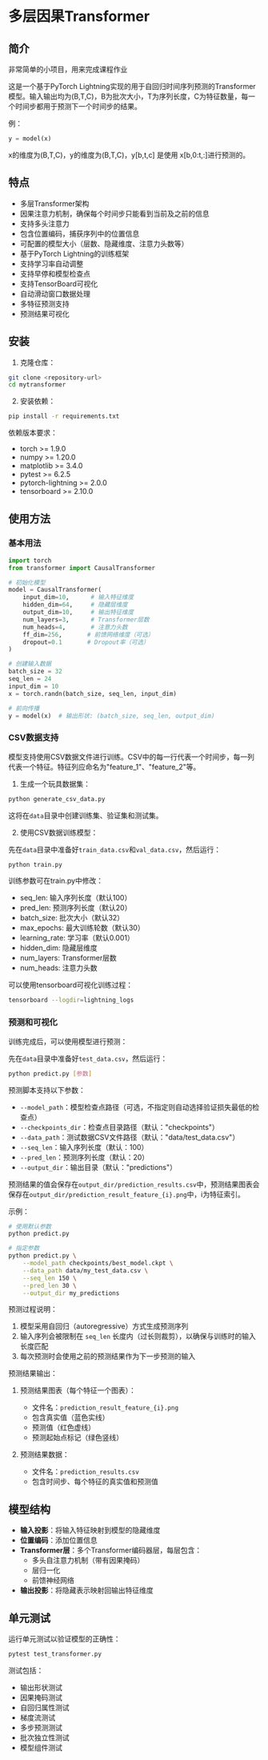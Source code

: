 # 多层因果Transformer

## 简介

非常简单的小项目，用来完成课程作业

这是一个基于PyTorch Lightning实现的用于自回归时间序列预测的Transformer模型。输入输出均为(B,T,C)，B为批次大小，T为序列长度，C为特征数量，每一个时间步都用于预测下一个时间步的结果。

例：

```python
y = model(x)
```

x的维度为(B,T,C)，y的维度为(B,T,C)，y[b,t,c] 是使用 x[b,0:t,:]进行预测的。

## 特点

- 多层Transformer架构
- 因果注意力机制，确保每个时间步只能看到当前及之前的信息
- 支持多头注意力
- 包含位置编码，捕获序列中的位置信息
- 可配置的模型大小（层数、隐藏维度、注意力头数等）
- 基于PyTorch Lightning的训练框架
- 支持学习率自动调整
- 支持早停和模型检查点
- 支持TensorBoard可视化
- 自动滑动窗口数据处理
- 多特征预测支持
- 预测结果可视化

## 安装

1. 克隆仓库：

```bash
git clone <repository-url>
cd mytransformer
```

2. 安装依赖：

```bash
pip install -r requirements.txt
```

依赖版本要求：
- torch >= 1.9.0
- numpy >= 1.20.0
- matplotlib >= 3.4.0
- pytest >= 6.2.5
- pytorch-lightning >= 2.0.0
- tensorboard >= 2.10.0

## 使用方法

### 基本用法

```python
import torch
from transformer import CausalTransformer

# 初始化模型
model = CausalTransformer(
    input_dim=10,      # 输入特征维度
    hidden_dim=64,     # 隐藏层维度
    output_dim=10,     # 输出特征维度
    num_layers=3,      # Transformer层数
    num_heads=4,       # 注意力头数
    ff_dim=256,       # 前馈网络维度（可选）
    dropout=0.1       # Dropout率（可选）
)

# 创建输入数据
batch_size = 32
seq_len = 24
input_dim = 10
x = torch.randn(batch_size, seq_len, input_dim)

# 前向传播
y = model(x)  # 输出形状: (batch_size, seq_len, output_dim)
```

### CSV数据支持

模型支持使用CSV数据文件进行训练。CSV中的每一行代表一个时间步，每一列代表一个特征。特征列应命名为"feature_1"、"feature_2"等。

1. 生成一个玩具数据集：

```bash
python generate_csv_data.py
```

这将在`data`目录中创建训练集、验证集和测试集。

2. 使用CSV数据训练模型：

先在`data`目录中准备好`train_data.csv`和`val_data.csv`，然后运行：

```bash
python train.py
```

训练参数可在train.py中修改：
- seq_len: 输入序列长度（默认100）
- pred_len: 预测序列长度（默认20）
- batch_size: 批次大小（默认32）
- max_epochs: 最大训练轮数（默认30）
- learning_rate: 学习率（默认0.001）
- hidden_dim: 隐藏层维度
- num_layers: Transformer层数
- num_heads: 注意力头数

可以使用tensorboard可视化训练过程：

```bash
tensorboard --logdir=lightning_logs
```

### 预测和可视化

训练完成后，可以使用模型进行预测：

先在`data`目录中准备好`test_data.csv`，然后运行：
```bash
python predict.py [参数]
```

预测脚本支持以下参数：
- `--model_path`：模型检查点路径（可选，不指定则自动选择验证损失最低的检查点）
- `--checkpoints_dir`：检查点目录路径（默认："checkpoints"）
- `--data_path`：测试数据CSV文件路径（默认："data/test_data.csv"）
- `--seq_len`：输入序列长度（默认：100）
- `--pred_len`：预测序列长度（默认：20）
- `--output_dir`：输出目录（默认："predictions"）

预测结果的值会保存在`output_dir/prediction_results.csv`中，预测结果图表会保存在`output_dir/prediction_result_feature_{i}.png`中，i为特征索引。

示例：
```bash
# 使用默认参数
python predict.py

# 指定参数
python predict.py \
    --model_path checkpoints/best_model.ckpt \
    --data_path data/my_test_data.csv \
    --seq_len 150 \
    --pred_len 30 \
    --output_dir my_predictions
```

预测过程说明：
1. 模型采用自回归（autoregressive）方式生成预测序列
2. 输入序列会被限制在 `seq_len` 长度内（过长则裁剪），以确保与训练时的输入长度匹配
3. 每次预测时会使用之前的预测结果作为下一步预测的输入

预测结果输出：
1. 预测结果图表（每个特征一个图表）：
   - 文件名：`prediction_result_feature_{i}.png`
   - 包含真实值（蓝色实线）
   - 预测值（红色虚线）
   - 预测起始点标记（绿色竖线）

2. 预测结果数据：
   - 文件名：`prediction_results.csv`
   - 包含时间步、每个特征的真实值和预测值

## 模型结构

- **输入投影**：将输入特征映射到模型的隐藏维度
- **位置编码**：添加位置信息
- **Transformer层**：多个Transformer编码器层，每层包含：
  - 多头自注意力机制（带有因果掩码）
  - 层归一化
  - 前馈神经网络
- **输出投影**：将隐藏表示映射回输出特征维度

## 单元测试

运行单元测试以验证模型的正确性：

```bash
pytest test_transformer.py
```

测试包括：
- 输出形状测试
- 因果掩码测试
- 自回归属性测试
- 梯度流测试
- 多步预测测试
- 批次独立性测试
- 模型组件测试


